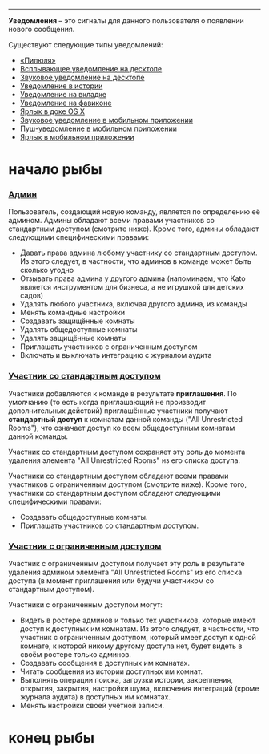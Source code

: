 ***

**Уведомления** – это сигналы для данного пользователя о появлении нового сообщения.

Существуют следующие типы уведомлений:

 - [«Пилюля»](/articles/ru/notifications/types#pill)
 - [Всплывающее уведомление на десктопе](/articles/ru/notifications/types#toast)
 - [Звуковое уведомление на десктопе](/articles/ru/notifications/types#sound-desktop)
 - [Уведомление в истории](/articles/ru/notifications/types#bar)
 - [Уведомление на вкладке](/articles/ru/notifications/types#tab)
 - [Уведомление на фавиконе](/articles/ru/notifications/types#favicon)
 - [Ярлык в доке OS X](/articles/ru/notifications/types#badge-osx)
 - [Звуковое уведомление в мобильном приложении](/articles/ru/notifications/types#sound-mobile)
 - [Пуш-уведомление в мобильном приложении](/articles/ru/notifications/types#push)
 - [Ярлык в мобильном приложении](/articles/ru/notifications/types#badge-mobile)

# начало рыбы

### <a href="#admin" name="admin">Админ</a>

Пользователь, создающий новую команду, является по определению её админом. Админы обладают всеми правами участников со стандартным доступом (смотрите ниже). Кроме того, админы обладают следующими специфическими правами: 

 - Давать права админа любому участнику со стандартным доступом. Из этого следует, в частности, что админов в команде может быть сколько угодно 
 - Отзывать права админа у другого админа (напоминаем, что Kato является инструментом для бизнеса, а не игрушкой для детских садов)
 - Удалять любого участника, включая другого админа, из команды
 - Менять командные настройки
 - Создавать защищённые комнаты
 - Удалять общедоступные комнаты
 - Удалять защищённые комнаты
 - Приглашать участников с ограниченным доступом
 - Включать и выключать интеграцию с журналом аудита

### <a href="#unrestricted-member" name="unrestricted-member">Участник со стандартным доступом</a>

Участники добавляются к команде в результате **приглашения**. По умолчанию (то есть когда приглашающий не производит дополнительных действий) приглашённые участники получают **стандартный доступ** к комнатам данной команды ("All Unrestricted Rooms"), что означает доступ ко всем общедоступным комнатам данной команды.

Участник со стандартным доступом сохраняет эту роль до момента удаления элемента "All Unrestricted Rooms" из его списка доступа. 

 Участники со стандартным доступом обладают всеми правами участников с ограниченным доступом (смотрите ниже). Кроме того, участники со стандартным доступом обладают следующими специфическими правами:
 - Создавать общедоступные комнаты.
 - Приглашать участников со стандартным доступом.

### <a href="#restricted-member" name="restricted-member">Участник с ограниченным доступом</a>

Участник с ограниченным доступом получает эту роль в результате удаления админом элемента "All Unrestricted Rooms" из его списка доступа (в момент приглашения или будучи участником со стандартным доступом). 

 Участники с ограниченным доступом могут:

 - Видеть в ростере админов и только тех участников, которые имеют доступ к доступных им комнатам. Из этого следует, в частности, что участник с ограниченным доступом, который имеет доступ к одной комнате, к которой никому другому доступа нет, будет видеть в своём ростере только админов.  
 - Создавать сообщения в доступных им комнатах.
 - Читать сообщения из истории доступных им комнат.
 - Выполнять операции поиска, загрузки истории, закрепления, открытия, закрытия, настройки шума, включения интеграций (кроме журнала аудита) в доступных им комнатах.
 - Менять настройки своей учётной записи.

# конец рыбы
